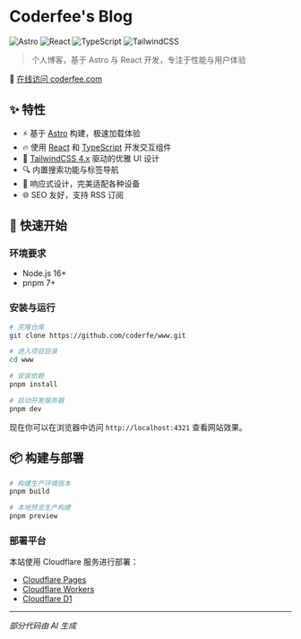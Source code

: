 # Coderfee's Blog

![Astro](https://img.shields.io/badge/Astro-FF5D01?style=for-the-badge&logo=astro&logoColor=white)
![React](https://img.shields.io/badge/React-20232A?style=for-the-badge&logo=react&logoColor=61DAFB)
![TypeScript](https://img.shields.io/badge/TypeScript-3178C6?style=for-the-badge&logo=typescript&logoColor=white)
![TailwindCSS](https://img.shields.io/badge/TailwindCSS-06B6D4?style=for-the-badge&logo=tailwindcss&logoColor=white)

> 个人博客，基于 Astro 与 React 开发，专注于性能与用户体验

📝 [在线访问 coderfee.com](https://coderfee.com)

## ✨ 特性

- ⚡️ 基于 [Astro](https://astro.build/) 构建，极速加载体验
- 🔥 使用 [React](https://reactjs.org/) 和 [TypeScript](https://www.typescriptlang.org/) 开发交互组件 
- 💎 [TailwindCSS 4.x](https://tailwindcss.com/) 驱动的优雅 UI 设计
- 🔍 内置搜索功能与标签导航
- 📱 响应式设计，完美适配各种设备
- 🌐 SEO 友好，支持 RSS 订阅

## 🚀 快速开始

### 环境要求

- Node.js 16+
- pnpm 7+

### 安装与运行

```bash
# 克隆仓库
git clone https://github.com/coderfe/www.git

# 进入项目目录
cd www

# 安装依赖
pnpm install

# 启动开发服务器
pnpm dev
```

现在你可以在浏览器中访问 `http://localhost:4321` 查看网站效果。

## 📦 构建与部署

```bash
# 构建生产环境版本
pnpm build

# 本地预览生产构建
pnpm preview
```

### 部署平台

本站使用 Cloudflare 服务进行部署：

- [Cloudflare Pages](https://pages.cloudflare.com/)
- [Cloudflare Workers](https://workers.cloudflare.com/)
- [Cloudflare D1](https://developers.cloudflare.com/d1/)

---
*部分代码由 AI 生成*
